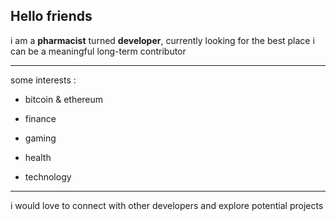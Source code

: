 ## Hello friends

i am a **pharmacist** turned **developer**, currently looking for the best place i can be a meaningful long-term contributor 

---
some interests : 

  - bitcoin & ethereum
  
  - finance
  
  - gaming
  
  - health
  
  - technology

  
---
i would love to connect with other developers and explore potential projects
